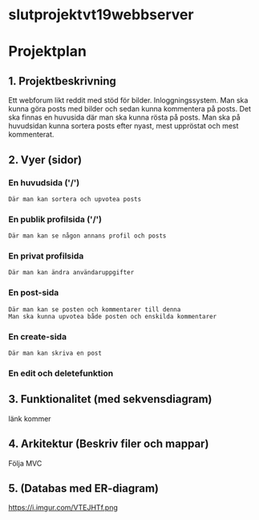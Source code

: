 # slutprojektvt19webbserver

# Projektplan

## 1. Projektbeskrivning

Ett webforum likt reddit med stöd för bilder. Inloggningssystem. Man ska kunna göra posts med bilder och sedan kunna kommentera på posts. Det ska finnas en huvusida där man ska kunna rösta på posts. Man ska på huvudsidan kunna sortera posts efter nyast, mest uppröstat och mest kommenterat. 

## 2. Vyer (sidor)

### En huvudsida ('/')
    Där man kan sortera och upvotea posts

### En publik profilsida  ('/')
    Där man kan se någon annans profil och posts

### En privat profilsida
    Där man kan ändra användaruppgifter

### En post-sida
    Där man kan se posten och kommentarer till denna
    Man ska kunna upvotea både posten och enskilda kommentarer

### En create-sida
    Där man kan skriva en post

### En edit och deletefunktion 

## 3. Funktionalitet (med sekvensdiagram)

länk kommer

## 4. Arkitektur (Beskriv filer och mappar)

Följa MVC

## 5. (Databas med ER-diagram)

https://i.imgur.com/VTEJHTf.png